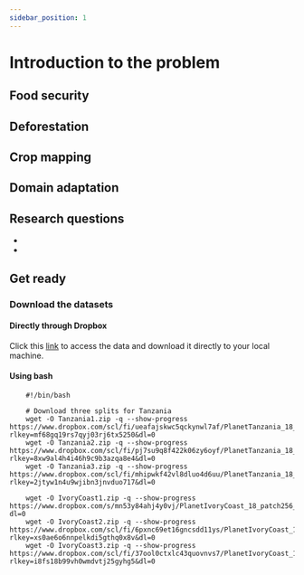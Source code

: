 ```yaml
---
sidebar_position: 1
---
```


# Introduction to the problem

## Food security

## Deforestation

## Crop mapping

## Domain adaptation

## Research questions

* 
* 

## Get ready 

### Download the datasets

#### Directly through Dropbox

Click this [link](https://www.dropbox.com/scl/fo/ozyb8j2qx21secw2scocq/h?rlkey=1gyptmas8bnxdhmc0j7toi17r&dl=0) to access the data and download it directly to your local machine.

#### Using bash

```
    #!/bin/bash

    # Download three splits for Tanzania
    wget -O Tanzania1.zip -q --show-progress https://www.dropbox.com/scl/fi/ueafajskwc5qckynwl7af/PlanetTanzania_18_patch256_split1.zip?rlkey=mf68gq19rs7qyj03rj6tx5250&dl=0 
    wget -O Tanzania2.zip -q --show-progress https://www.dropbox.com/scl/fi/pj7su9q8f422k06zy6oyf/PlanetTanzania_18_patch256_split2.zip?rlkey=8xw9al4h4i46h9c9b3azqa8e4&dl=0 
    wget -O Tanzania3.zip -q --show-progress https://www.dropbox.com/scl/fi/mhipwkf42vl8dluo4d6uu/PlanetTanzania_18_patch256_split3.zip?rlkey=2jtyw1n4u9wjibn3jnvduo717&dl=0 
    
    wget -O IvoryCoast1.zip -q --show-progress https://www.dropbox.com/s/mn53y84ahj4y0vj/PlanetIvoryCoast_18_patch256_split1.zip?dl=0
    wget -O IvoryCoast2.zip -q --show-progress https://www.dropbox.com/scl/fi/6pxnc69et16gncsdd11ys/PlanetIvoryCoast_18_patch256_split2.zip?rlkey=xs0ae6o6nnpelkdi5gthq0x8v&dl=0
    wget -O IvoryCoast3.zip -q --show-progress https://www.dropbox.com/scl/fi/37ool0ctxlc43quovnvs7/PlanetIvoryCoast_18_patch256_split3.zip?rlkey=i8fs18b99vh0wmdvtj25gyhg5&dl=0
```

